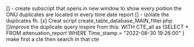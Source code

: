 [] - create subscript that opens in new window to show every poition the ONU duplicates are located in every time date report
 [] - izolate the duplicates fh.
[x] Creat script create_table_database_MAIN_filter.php
[]improve the duplicate query inspire from this:
WITH CTE_all as
(SELECT *
FROM attenuation_report
WHERE Time_stamp = "2022-08-30 19:26:00"
)
make first a cte then search in that cte